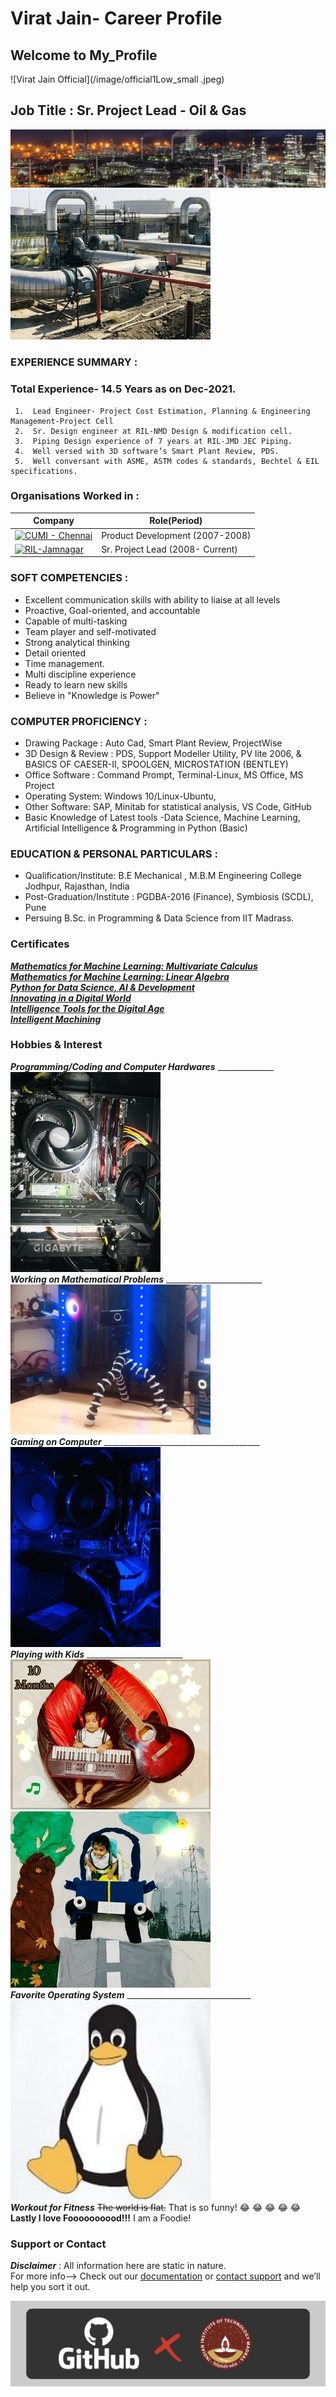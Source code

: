 # Virat Jain- Career Profile  

## Welcome to My_Profile  

![Virat Jain Official](/image/official1Low_small .jpeg)
 
## Job Title : Sr. Project Lead - Oil & Gas  
![Oil & Gas](/image/banner.jpg)  
![Plant](/image/3AC5954D-BFB9-4472-A40C-78BCC64FD847.jpeg)

### EXPERIENCE SUMMARY :
### Total Experience- 14.5 Years as on Dec-2021.  
     1.  Lead Engineer- Project Cost Estimation, Planning & Engineering Management-Project Cell
     2.  Sr. Design engineer at RIL-NMD Design & modification cell.  
     3.  Piping Design experience of 7 years at RIL-JMD JEC Piping.  
     4.  Well versed with 3D software’s Smart Plant Review, PDS.  
     5.  Well conversant with ASME, ASTM codes & standards, Bechtel & EIL specifications.  
     
### Organisations Worked in :


| Company                | Role(Period)       |
| -----------------------| ------------------ |
| [![CUMI - Chennai](https://upload.wikimedia.org/wikipedia/en/thumb/4/44/Murugappa_Group_Logo.svg/1200px-Murugappa_Group_Logo.svg.png)](https://www.murugappa.com/engineering/)      |Product Development (2007-2008) |
| [![RIL-Jamnagar](https://upload.wikimedia.org/wikipedia/en/thumb/9/99/Reliance_Industries_Logo.svg/250px-Reliance_Industries_Logo.svg.png)](https://www.ril.com/TheRelianceStory.aspx) |Sr. Project Lead (2008- Current)|


     
### SOFT COMPETENCIES :
 
- Excellent communication skills with ability to liaise at all levels
- Proactive, Goal-oriented, and accountable
- Capable of multi-tasking
- Team player and self-motivated
- Strong analytical thinking
- Detail oriented
- Time management.
- Multi discipline experience
- Ready to learn new skills
- Believe in "Knowledge is Power"

### COMPUTER PROFICIENCY :

- Drawing Package : Auto Cad, Smart Plant Review, ProjectWise
- 3D Design & Review : PDS, Support Modeller Utility, PV lite 2006, & BASICS OF CAESER-II, SPOOLGEN, MICROSTATION (BENTLEY)
- Office Software : Command Prompt, Terminal-Linux, MS Office, MS Project
- Operating System: Windows 10/Linux-Ubuntu,
- Other Software: SAP, Minitab for statistical analysis, VS Code, GitHub
- Basic Knowledge of Latest tools -Data Science, Machine Learning, Artificial Intelligence & Programming in Python (Basic)

### EDUCATION & PERSONAL PARTICULARS :
- Qualification/Institute: B.E Mechanical , M.B.M Engineering College Jodhpur, Rajasthan, India
- Post-Graduation/Institute : PGDBA-2016 (Finance), Symbiosis (SCDL), Pune
- Persuing B.Sc. in Programming & Data Science from IIT Madrass.

### Certificates 
***[Mathematics for Machine Learning: Multivariate Calculus](https://coursera.org/share/bb58b242b30e7bd1bd4702c54caa2f2d)***   
***[Mathematics for Machine Learning: Linear Algebra](https://coursera.org/share/1671207f89bbdf77f39bfb0c2533e7ea)***   
***[Python for Data Science, AI & Development](https://coursera.org/share/d4fd73b48a8a98ddd8c99df6b9d7ced3)***   
***[Innovating in a Digital World](https://coursera.org/share/1d8541d62a4a1b768710975901525bba)***    
***[Intelligence Tools for the Digital Age](https://coursera.org/share/7a5a50e308c7f7d7441ac3e9f2810b27)***    
***[Intelligent Machining](https://coursera.org/share/9dad93db60d0b844c683ce59a9a800f7)***   




### Hobbies & Interest
 ***Programming/Coding and Computer Hardwares*** ______________ ![](/image/470A86C2-8791-43BF-BE42-0D85818D5B32.jpeg)    
 ***Working on Mathematical Problems*** ________________________![](/image/CF7D3047-789E-4AD0-9B6E-996DD1262836.jpeg)   
 ***Gaming on Computer*** _______________________________________ ![](/image/E6A9B559-D934-4269-9325-95E2F9A6E71E.jpeg)   
 ***Playing with Kids*** ________________________ ![](/image/6284406C-D4E7-41EE-88F7-B48CDF968898.jpeg) ![](/image/D3DB1479-56B4-4B13-9817-E54399E9E740.jpeg)    
 ***Favorite Operating System*** _______________________________ [![](/image/1494EDA4-E4F2-4476-81E3-EC7BC04EE4BF.jpeg)](https://www.linux.com/what-is-linux/)   
 ***Workout for Fitness***  ~~The world is flat.~~   That is so funny!  :joy:  :joy:  :joy:  :joy:  :joy:    
 **Lastly I love Foooooooood!!!**  I am a Foodie!
 
 
### Support or Contact
***Disclaimer*** : All information here are static in nature.     
                   For more info--> Check out our [documentation](https://github.com/viratpanot/viratpanot.github.io/blob/main/SECURITY.md) or [contact support](https://twitter.com/viratpanot) and we’ll help you sort it out.
                   
[![](/image/D89170FC-B957-42FD-8D9B-1A1250651433.jpeg)](https://onlinedegree.iitm.ac.in/)
